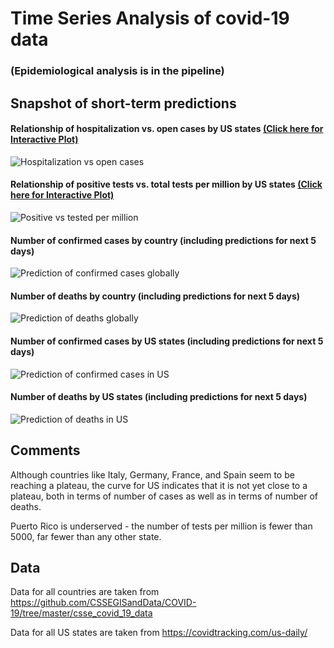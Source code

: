 # Time Series Analysis of covid-19 data

### (Epidemiological analysis is in the pipeline)

## Snapshot of short-term predictions

#### Relationship of hospitalization vs. open cases by US states [(Click here for Interactive Plot)](https://uzp5b63rpggwnmyj4tylzg-on.drv.tw/covid-19_html/hospitalizationVsOpenCases_USStates.html)
![Hospitalization vs open cases](screenshots/hospitalizationVsOpenCases_USStates.PNG)

#### Relationship of positive tests vs. total tests per million by US states [(Click here for Interactive Plot)](https://uzp5b63rpggwnmyj4tylzg-on.drv.tw/covid-19_html/positiveVsTestedPerMillion_USStates.html)
![Positive vs tested per million](screenshots/positiveVsTestedPerMillion_USStates.PNG)

#### Number of confirmed cases by country (including predictions for next 5 days)
![Prediction of confirmed cases globally](screenshots/predictions_covid-19_05042020.png)

#### Number of deaths by country (including predictions for next 5 days)
![Prediction of deaths globally](screenshots/predictions_covid-19_deaths_05042020.png)

#### Number of confirmed cases by US states (including predictions for next 5 days)
![Prediction of confirmed cases in US](screenshots/predictions_covid-19_USStates_05042020.png)

#### Number of deaths by US states (including predictions for next 5 days)
![Prediction of deaths in US](screenshots/predictions_covid-19_USStates_deaths_05042020.png)


## Comments

Although countries like Italy, Germany, France, and Spain seem to be reaching a plateau, the curve for US indicates that it is not yet close to a plateau, both in terms of number of cases as well as in terms of number of deaths.

Puerto Rico is underserved - the number of tests per million is fewer than 5000, far fewer than any other state.


## Data

Data for all countries are taken from https://github.com/CSSEGISandData/COVID-19/tree/master/csse_covid_19_data

Data for all US states are taken from https://covidtracking.com/us-daily/
